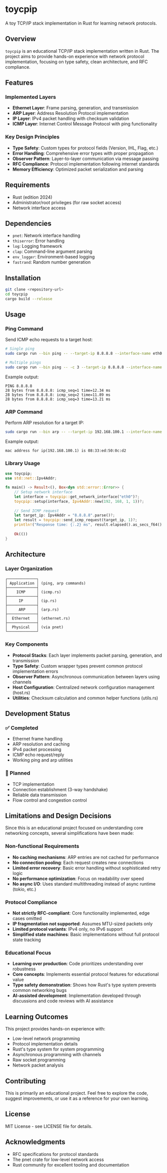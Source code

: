 # toycpip

A toy TCP/IP stack implementation in Rust for learning network protocols.

## Overview

`toycpip` is an educational TCP/IP stack implementation written in Rust. The project aims to provide hands-on experience with network protocol implementation, focusing on type safety, clean architecture, and RFC compliance.

## Features

### Implemented Layers

- **Ethernet Layer**: Frame parsing, generation, and transmission
- **ARP Layer**: Address Resolution Protocol implementation
- **IP Layer**: IPv4 packet handling with checksum validation
- **ICMP Layer**: Internet Control Message Protocol with ping functionality

### Key Design Principles

- **Type Safety**: Custom types for protocol fields (Version, IHL, Flag, etc.)
- **Error Handling**: Comprehensive error types with proper propagation
- **Observer Pattern**: Layer-to-layer communication via message passing
- **RFC Compliance**: Protocol implementation following internet standards
- **Memory Efficiency**: Optimized packet serialization and parsing

## Requirements

- Rust (edition 2024)
- Administrator/root privileges (for raw socket access)
- Network interface access

## Dependencies

- `pnet`: Network interface handling
- `thiserror`: Error handling
- `log`: Logging framework
- `clap`: Command-line argument parsing
- `env_logger`: Environment-based logging
- `fastrand`: Random number generation

## Installation

```bash
git clone <repository-url>
cd toycpip
cargo build --release
```

## Usage

### Ping Command

Send ICMP echo requests to a target host:

```bash
# Single ping
sudo cargo run --bin ping -- --target-ip 8.8.8.8 --interface-name eth0 --gateway 192.168.1.1

# Multiple pings
sudo cargo run --bin ping -- -c 3 --target-ip 8.8.8.8 --interface-name eth0 --gateway 192.168.1.1
```

Example output:
```
PING 8.8.8.8
28 bytes from 8.8.8.8: icmp_seq=1 time=12.34 ms
28 bytes from 8.8.8.8: icmp_seq=2 time=11.89 ms
28 bytes from 8.8.8.8: icmp_seq=3 time=13.21 ms
```

### ARP Command

Perform ARP resolution for a target IP:

```bash
sudo cargo run --bin arp -- --target-ip 192.168.100.1 --interface-name eth0 --gateway 192.168.100.1
```

Example output:
```
mac address for ip(192.168.100.1) is 08:33:ed:50:0c:d2
```

### Library Usage

```rust
use toycpip;
use std::net::Ipv4Addr;

fn main() -> Result<(), Box<dyn std::error::Error>> {
    // Setup network interface
    let interface = toycpip::get_network_interface("eth0")?;
    toycpip::setup(interface, Ipv4Addr::new(192, 168, 1, 1))?;
    
    // Send ICMP request
    let target_ip: Ipv4Addr = "8.8.8.8".parse()?;
    let result = toycpip::send_icmp_request(target_ip, 1)?;
    println!("Response time: {:.2} ms", result.elapsed().as_secs_f64() * 1000.0);
    
    Ok(())
}
```

## Architecture

### Layer Organization

```
┌─────────────┐
│ Application │ (ping, arp commands)
├─────────────┤
│    ICMP     │ (icmp.rs)
├─────────────┤
│     IP      │ (ip.rs)
├─────────────┤
│     ARP     │ (arp.rs)
├─────────────┤
│  Ethernet   │ (ethernet.rs)
├─────────────┤
│  Physical   │ (via pnet)
└─────────────┘
```

### Key Components

- **Protocol Stacks**: Each layer implements packet parsing, generation, and transmission
- **Type Safety**: Custom wrapper types prevent common protocol implementation errors
- **Observer Pattern**: Asynchronous communication between layers using channels
- **Host Configuration**: Centralized network configuration management (host.rs)
- **Utilities**: Checksum calculation and common helper functions (utils.rs)

## Development Status

### ✅ Completed
- Ethernet frame handling
- ARP resolution and caching
- IPv4 packet processing
- ICMP echo request/reply
- Working ping and arp utilities

### 🚧 Planned
- TCP implementation
- Connection establishment (3-way handshake)
- Reliable data transmission
- Flow control and congestion control

## Limitations and Design Decisions

Since this is an educational project focused on understanding core networking concepts, several simplifications have been made:

### Non-functional Requirements
- **No caching mechanisms**: ARP entries are not cached for performance
- **No connection pooling**: Each request creates new connections
- **Limited error recovery**: Basic error handling without sophisticated retry logic
- **No performance optimization**: Focus on readability over speed
- **No async I/O**: Uses standard multithreading instead of async runtime (tokio, etc.)

### Protocol Compliance
- **Not strictly RFC-compliant**: Core functionality implemented, edge cases omitted
- **IP fragmentation not supported**: Assumes MTU-sized packets only
- **Limited protocol variants**: IPv4 only, no IPv6 support
- **Simplified state machines**: Basic implementations without full protocol state tracking

### Educational Focus
- **Learning over production**: Code prioritizes understanding over robustness
- **Core concepts**: Implements essential protocol features for educational value
- **Type safety demonstration**: Shows how Rust's type system prevents common networking bugs
- **AI-assisted development**: Implementation developed through discussions and code reviews with AI assistance

## Learning Outcomes

This project provides hands-on experience with:

- Low-level network programming
- Protocol implementation details
- Rust's type system for system programming
- Asynchronous programming with channels
- Raw socket programming
- Network packet analysis

## Contributing

This is primarily an educational project. Feel free to explore the code, suggest improvements, or use it as a reference for your own learning.

## License

MIT License - see LICENSE file for details.

## Acknowledgments

- RFC specifications for protocol standards
- The pnet crate for low-level network access
- Rust community for excellent tooling and documentation